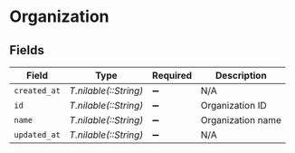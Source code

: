 # Organization


## Fields

| Field                 | Type                  | Required              | Description           |
| --------------------- | --------------------- | --------------------- | --------------------- |
| `created_at`          | *T.nilable(::String)* | :heavy_minus_sign:    | N/A                   |
| `id`                  | *T.nilable(::String)* | :heavy_minus_sign:    | Organization ID       |
| `name`                | *T.nilable(::String)* | :heavy_minus_sign:    | Organization name     |
| `updated_at`          | *T.nilable(::String)* | :heavy_minus_sign:    | N/A                   |
